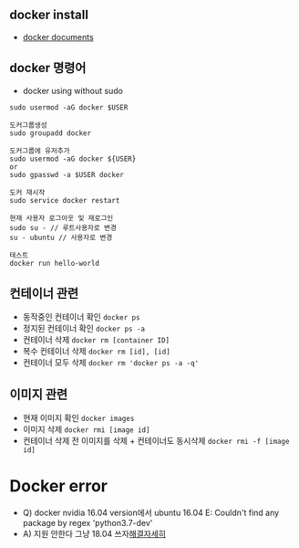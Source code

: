 ## docker install
- [docker documents](https://docs.docker.com/engine/install/ubuntu/)

## docker 명령어
- docker using without sudo 
```
sudo usermod -aG docker $USER
```

```
도커그룹생성
sudo groupadd docker

도커그룹에 유저추가
sudo usermod -aG docker ${USER}
or
sudo gpasswd -a $USER docker

도커 재시작
sudo service docker restart

현재 사용자 로그아웃 및 재로그인
sudo su - // 루트사용자로 변경
su - ubuntu // 사용자로 변경

테스트
docker run hello-world
```

## 컨테이너 관련
- 동작중인 컨테이너 확인
```docker ps```
- 정지된 컨테이너 확인
```docker ps -a```
- 컨테이너 삭제
```docker rm [container ID]```
- 복수 컨테이너 삭제
```docker rm [id], [id]```  
- 컨테이너 모두 삭제
```docker rm 'docker ps -a -q' ```


## 이미지 관련

- 현재 이미지 확인
```docker images```
- 이미지 삭제
```docker rmi [image id]```
- 컨테이너 삭제 전 이미지를 삭제 + 컨테이너도 동시삭제
```docker rmi -f [image id]```



# Docker error
- Q) docker nvidia 16.04 version에서 ubuntu 16.04 E: Couldn't find any package by regex 'python3.7-dev'
- A) 지원 안한다 그냥 18.04 쓰자[해결자세히](https://somjang.tistory.com/entry/Docker-ubuntu1604-%EC%97%90%EC%84%9C-deadsnakes-PPA%EB%A5%BC-%ED%86%B5%ED%95%9C-Python-%EC%84%A4%EC%B9%98-%EC%A7%80%EC%9B%90-%EC%A2%85%EB%A3%8C-%EB%B0%8F-%ED%95%B4%EA%B2%B0-%EB%B0%A9%EB%B2%95) 
